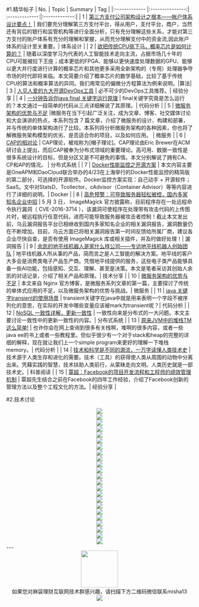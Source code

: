 #1.精华帖子
| No.  | Topic  | Summary | Tag |
|:------------- |:---------------:| :-------------:|:-------------:|
| 1 | [第三方支付公司架构设计之根本——帐户体系设计要点！](http://mp.weixin.qq.com/s?__biz=MjM5ODMxNzY0MA==&mid=204515441&idx=1&sn=144a3d67a174a3feea672d1f340a59de&scene=1&srcid=0501ueYIRiN8JskvvYezs4Zq#rd) | 我们要充分理解第三方支付平台，得从用户，支付平台，商户，当然还有背后的银行和监管机构等进行全面分析，只有充分理解这些关系，才能对第三方支付的账户体系有充分的理解和掌握，从而充分理解支付中的资金流,因此账户体系的设计至关重要。| 体系设计 |
| 2 | [欲把传统CPU挑下马，概率芯片是如何计算的？](http://mp.weixin.qq.com/s?__biz=MzA3NTM4MzY1Mg==&mid=2650812669&idx=1&sn=7b3f464e6db46f0d57312b5d27511a88&scene=1&srcid=0502MWFW3yIF5rSuvrfOz3EZ#rd) |  随着以深度学习为代表的人工智能技术走向主流，占据市场几十年的CPU可能被拉下王座；成本更低的FPGA、能够以更快速度处理数据的GPU、能够以更大并行度进行计算的概率芯片和其他更多采用全新架构的（专用）处理器争夺市场的时代即将来临。本文简要介绍了概率芯片的数学基础，比较了基于传统CPU的算法和概率算法的异同。我们用常见的偏微分方程算法为例来说明。|算法|
| 3 | [人见人爱的九大开源DevOps工具](http://mp.weixin.qq.com/s?__biz=MjM5MzM3NjM4MA==&mid=2654675496&idx=2&sn=592b892d63ffee7bff876cf87ef43a59&scene=1&srcid=0502JixxmMhU55WF1SwA7q8f#rd) | 必不可少的DevOps工具推荐。|  经验分享 |
| 4 | [一分钟告诉你java final 关键字运行原理](http://mp.weixin.qq.com/s?__biz=MzA5MzQ2NTY0OA==&mid=2650796108&idx=1&sn=37c53978130c1ce510c8f4244db9d953&scene=0#rd) | final关键字究竟是怎么运行的？本文通过一段简单的代码从三点详细解说了其原理。|  代码分析 |
| 5 | [微服务架构的优势与不足](http://mp.weixin.qq.com/s?__biz=MzA5NTUxNzE4MQ==&mid=2659266561&idx=1&sn=a60b275fc51225e12c8710bc3d79a491&scene=1&srcid=05030BWxaF0hQHFUv2Vk58iW#rd) |微服务在当下引起广泛关注，成为文章、博客、社交媒体讨论和大会演讲的热点，本系列包含 7 篇文章，介绍了微服务的设计、构建和部署，并与传统的单体架构进行了比较。本系列将分析微服务架构的各种因素，你也将了解微服务架构模型的优劣、是否适合你的项目，以及如何应用。 | 微服务 |
| 6 | [CAP的相对论](http://mp.weixin.qq.com/s?__biz=MzIxMzEzMjM5NQ==&mid=2651029052&idx=1&sn=ef35345dc7d44d72ed90cefb2b962069&scene=1&srcid=0503Fa2ZxtHOMWPQDQDpfBub#rd) | CAP理论，被戏称为[帽子理论]。CAP理论由Eric Brewer在ACM研讨会上提出，而后CAP被奉为分布式领域的重要理论。高可用、数据一致性是很多系统设计的目标，但是分区又是不可避免的事情。本文分别解说了拥有CA、CP和AP的情况。 | 分布式系统 |
| 7 | [Docker性能监控之开源方案](http://mp.weixin.qq.com/s?__biz=MzI3OTEzNjI1OQ==&mid=2651492640&idx=1&sn=3cf80f3ccfd232a1ef0ffb5886240ebf&scene=1&srcid=0503YsQhlc5VWo0lf1w4eklP#rd) | 本文内容主要是OneAPM和DaoCloud联合举办的4/23在上海举行的Docker性能监控的精简版的第二部分，可选择的开源软件。Docker监控方案实现：自己动手 + 开源软件；SaaS。文中对StatsD、Tcollector、cAdvisor（Container Advisor）等等内容进行了详细的说明。| Docker |
| 8 | [高危预警：可导致服务器轻松被控，国内多家知名企业中招](http://mp.weixin.qq.com/s?__biz=MzIyMjExNzk5NQ==&mid=2653079383&idx=1&sn=505b6ef5f1cdf395b0b2bc4f1e04ef85&scene=1&srcid=0505lwqyNM9f674UEotJAWyT#rd) | 5 月 3 日， ImageMagick 官方披露称，目前程序存在一处远程命令执行漏洞（ CVE-2016-3714 ），该漏洞可使程序在处理带有攻击代码的上传图片时，被远程执行任意代码，进而可能导致服务器被攻击者控制！截止本文发出前，乌云漏洞报告平台已相继收到国内多家知名企业的相关漏洞报告，漏洞数量仍在不断增加。目前，乌云方面已将相关漏洞报告第一时间反馈给所属厂商，建议各企业尽快自查，是否有使用 ImageMagick 库或相关插件，并及时做好处理！|  漏洞报告 |
| 9 | [余凯的地平线机器人是家什么样公司——专访地平线机器人创始团队](http://mp.weixin.qq.com/s?__biz=MzA3NTIyODUzNA==&mid=2649522440&idx=1&sn=b71dacaa2522539b44fc1203f75f51a0&scene=1&srcid=0502rJcYCayrxQz9U3Yjj6vF#rd) | 地平线机器人所从事的产品，简而言之是人工智能的解决方案。地平线的客户大多会是消费类电子产品生产商。凭借地平线提供的服务，这些电子类产品能够具备一些AI功能，包括感知、交互、理解、甚至是决策。本文是笔者采访其创始人余凯的对话记录，介绍了相关产品和原理。|  技术分享 |
| 10 | [微服务架构的优势与不足](http://mp.weixin.qq.com/s?__biz=MzA5NTUxNzE4MQ==&mid=2659266561&idx=1&sn=a60b275fc51225e12c8710bc3d79a491&scene=1&srcid=05030BWxaF0hQHFUv2Vk58iW#rd) | 本文来自 Nginx 官方博客，是微服务系列文章的第一篇，主要探讨了传统的单体式应用的不足，以及微服务架构的优势与挑战。|  微服务 |
| 11 | [java 关键字transient的使用场景](http://mp.weixin.qq.com/s?__biz=MzA5MzQ2NTY0OA==&mid=2650796115&idx=1&sn=74842ad731517f2581326d5323aabeda&scene=1&srcid=0504Azrlo53RTpYBeaB8hbnw#rd) | transient关键字在java中就是用来表明一个字段不被序列化的意思，在实际的开发中哪些变量应该被mark为transient呢？|  代码分析 |
| 12 | [NoSQL 一致性详解，更新一致性](http://mp.weixin.qq.com/s?__biz=MzA5MzQ2NTY0OA==&mid=2650796116&idx=1&sn=f55c5bbec2f913f540ab367e7cff4477&scene=0#rd) | 一致性向来是分布式的一大问题。本文主要讨论一致性中的更新一致性的内容。|  分布式系统 |
| 13 | [原来JVM中的堆栈TM这么简单!](http://mp.weixin.qq.com/s?__biz=MzA5MzQ2NTY0OA==&mid=2650796121&idx=1&sn=4a5752051d9a351c13ac0c801386d74a&scene=1&srcid=0506SkKA1WAKhT2IxxHN13ju#rd) | 也许你会在网上查询到很多有关栈啊，堆啊的很多内容，或者一些java ee的书上或者一些教程里。但似乎很少有一个对于stack和heap的完整的详细的解释，现在就让我们上一个simple program来更好的理解一下堆栈memory。|  代码分析 |
| 14 | [技术和科学是不同的源流，一万字读懂人类技术史](http://mp.weixin.qq.com/s?__biz=MzA3NTIyODUzNA==&mid=2649522501&idx=1&sn=bd6ffba245f24d9dbeabc9d63eb2d7c5&scene=1&srcid=0504LyIS6FGoaBgPYTqQv82X#rd) | 技术源于人类生存和进化的需要。技术（工具）的获得使人类从周围的动物中分离出来。凭藉实践的智慧，技术扶助人类前行，从蒙昧走向文明。人类历史就是一部技术史。|  科普阅读 |
| 15 | [覃超：Facebook的项目开发流程和工程师的绩效管理机制](http://mp.weixin.qq.com/s?__biz=MjM5MDE0Mjc4MA==&mid=2650992350&idx=1&sn=e496a1cc90632fd79fd1fe74657ae9cf&scene=1&srcid=0506NCisTXU70K0AxqK9JmfY#rd) | 覃超先生结合之前在Facebook的四年工作经验，介绍了Facebook创新的管理方法以及整个工程文化的方法。|  经验分享 |

#2.技术讨论
<div align=center>
<img src="http://fmn.rrfmn.com/fmn078/20160508/1240/large_8Zuy_13940001700d1e84.jpg" >
</div>
<div align=center>
<img src="http://fmn.rrfmn.com/fmn078/20160508/1240/large_X4kN_1555000034431e7f.jpg" >
</div>
<div align=center>
<img src="http://fmn.rrimg.com/fmn077/20160508/1240/large_xAUV_2468000826da1e80.jpg" >
</div>
<div align=center>
<img src="http://fmn.xnpic.com/fmn072/20160508/1240/large_Kj2F_3e2200016fd01e83.jpg" >
</div><div align=center>
<img src="http://fmn.rrfmn.com/fmn079/20160508/1240/large_qxRy_1d24000086c41e84.jpg" >
</div><div align=center>
<img src="http://fmn.rrimg.com/fmn073/20160508/1240/large_03YL_1567000034301e7f.jpg" >
</div><div align=center>
<img src="http://fmn.rrimg.com/fmn077/20160508/1240/large_NGTp_a5e40000c53b1e80.jpg" >
</div><div align=center>
<img src="http://fmn.xnpic.com/fmn071/20160508/1240/large_mIzC_42a200023a321e83.jpg" >
</div><div align=center>
<img src="http://fmn.xnpic.com/fmn071/20160508/1240/large_vJHr_52ef0004e01e1e84.jpg" >
</div><div align=center>
<img src="http://fmn.rrimg.com/fmn076/20160508/1240/large_0Qw3_4cc8000053f81e80.jpg" >
</div><div align=center>
<img src="http://fmn.rrfmn.com/fmn079/20160508/1240/large_jTRD_4a39000181661e83.jpg" >
</div><div align=center>
<img src="http://fmn.rrfmn.com/fmn079/20160508/1240/large_Jgwh_2893000032a81e7f.jpg" >
</div><div align=center>
<img src="http://fmn.rrfmn.com/fmn070/20160508/1240/large_WkaO_2c2e000056e31e80.jpg" >
</div><div align=center>
<img src="http://fmn.rrimg.com/fmn073/20160508/1240/large_07Ia_8fee0001d7771e83.jpg" >
</div><div align=center>
<img src="http://fmn.xnpic.com/fmn072/20160508/1240/large_BnNI_9f1d000904e21e84.jpg" >
</div><div align=center>
<img src="http://fmn.rrimg.com/fmn077/20160508/1240/large_i9hU_1585000034221e7f.jpg" ></div><div align=center>
<img src="http://fmn.rrimg.com/fmn076/20160508/1240/large_7ALj_f4180000f5c81e80.jpg" ></div><div align=center>
<img src="http://fmn.rrfmn.com/fmn078/20160508/1240/large_8Vk3_8591000014a61e83.jpg" ></div><div align=center>
<img src="http://fmn.rrimg.com/fmn073/20160508/1240/large_qwXq_a1320004d6ff1e84.jpg" >
</div>

<div align=center>
<img src="http://fmn.rrimg.com/fmn074/20160508/1240/large_TWO7_5980000039f51e84.jpg" >
</div>

<div align=center>
<img src="http://fmn.xnpic.com/fmn072/20160508/1240/original_v6yO_5e1a000020871e83.jpg" >
</div>

<div align=center>
<img src="http://fmn.rrfmn.com/fmn079/20160508/1240/original_wHKx_2ad100003f341e80.jpg" >
</div>

<div align=center>
<img src="http://fmn.rrfmn.com/fmn078/20160508/1240/large_JcZv_159d000034221e7f.jpg" >
</div>
---
<div align=center>
<img src="http://tp1.sinaimg.cn/5360958752/180/40095350112/1" width="100" height="100" >
</div>
<html>
<body>
<div align="center" style="border:lpx solid red">
如果您对麻袋理财互联网技术群感兴趣，请扫描下方二维码微信联系misha13
<div align=center>
<img src="http://fmn.rrfmn.com/fmn078/20160501/2225/original_s0Hg_f5cc000266151e83.jpg"  >
</div>
<html>
<body>
<div align="center" style="border:lpx solid red">
</div>
